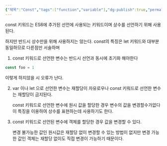 ```yaml
---
{"제목":"Const","tags":["function","variable"],"dg-publish":true,"permalink":"/v2/studynotes/java-script/const/","dgPassFrontmatter":true}
---
```


const 키워드는 ES6에 추가된 선언에 사용되는 키워드이며 상수를 선언하기 위해 사용된다.

하지만 반드시 상수만을 위해 사용하지는 않는다. const의 특징은 let 키워드와 대부분 동일하므로 다른점만 서술하며

1. const 키워드로 선언한 변수는 반드시 선언과 동시에 초기화 해야한다

```js
const foo = 1
```

이렇게 하지않을 시 오류가 난다.

2. var 이나 let 으로 선언한 변수는 재할당이 자유로우나 const 키워드로 선언한 변수는 재할당이 금지된다.
   
   const 키워드로 선언한 변수에 원시 값을 할당한 경우 변수의 값을 변경할수가없다 이 특징을 이용하여 상수를 표현하는데 사용하기도 한다.

3. const 키워드로 선언된 변수에 객체를 할당한 경우 값을 변경할 수 있다.
   
   변경 불가능한 값인 원시값은 재할당 없이 변경할 수 있는 방법이 없지만 변경 가능한 값인 객체는 재할당 없이도 직접 변경이 가능하기 때문이다.
   
